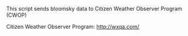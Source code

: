 This script sends bloomsky data to Citizen Weather Observer Program (CWOP)

Citizen Weather Observer Program: http://wxqa.com/
